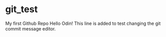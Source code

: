 # git_test
My first Github Repo
Hello Odin!
This line is added to test changing the git commit message editor.